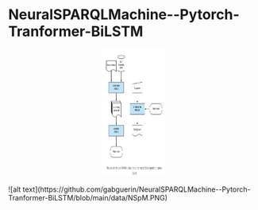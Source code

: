 # NeuralSPARQLMachine--Pytorch-Tranformer-BiLSTM
<p align="center">
  <img src="https://github.com/gabguerin/NeuralSPARQLMachine--Pytorch-Tranformer-BiLSTM/blob/main/data/NSpM.PNG" width="128" height="256">
</p>
![alt text](https://github.com/gabguerin/NeuralSPARQLMachine--Pytorch-Tranformer-BiLSTM/blob/main/data/NSpM.PNG)
